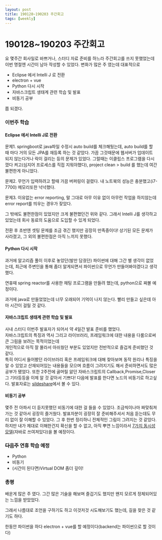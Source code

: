 ```yaml
---
layout: post
title: 190128~190203 주간회고
tags: [weekly]
---
```


# 190128~190203 주간회고
요 몇주간 회사일로 바쁘거나, 스터디 자료 준비를 하느라 주간회고를 쓰지 못했었는데 이번 명절엔 시간이 남아 작성할 수 있었다.
변화가 많은 주 였는데 대표적으로

* Eclipse 에서 Intelli J 로 전환
* electron + vue
* Python 다시 시작
* 자바스크립트 생태계 관련 학습 및 발표
* 비동기 공부

쯤 되겠다.


### 이번주 학습
#### Eclipse 에서 Intelli J로 전환
문제1. springboot로 java파일 수정시 auto build를 체크해뒀는데, auto build를 할 때 마다 거의 모든 JPA를 재등록 하는 것 같았다.
가끔 그것때문에 웹서버가 업데이트 되지 않는다거나 락이 걸리는 등의 문제가 있었다.
그럴때는 이클립스 프로그램을 다시 껐다 켜고(심지어 프로세스를 직접 지워야했다), project clean > build 를 했는데 여간 불편한게 아니었다.

문제2. 무언가 입력하려고 할때 가끔 버퍼링이 걸렸다. 내 노트북의 성능은 충분했고(i7-7700) 메모리또한 넉넉했다. 

문제3. 이유없는 error reporting, 말 그대로 아무 이유 없이 아무런 작업을 하지않는데 error report를 띄우는 경우가 잦았다.

그 밖에도 불편한점이 있었지만 크게 불편했던건 위와 같다. 그래서 Intelli J를 생각하고 있었는데 회사 동료의 도움으로 도입할 수 있게 되었다.

전환 후 초반엔 셋팅 문제를 조금 겪긴 했지만 굉장히 만족중이다! 상기된 모든 문제가 사라졌고, 그 외의 불편한점은 아직 느끼지 못했다.

#### Python 다시 시작
과거에 알고리즘 풀이 이후로 놓았던(발만 담궜던) 파이썬에 대해 그간 별 생각이 없었는데, 최근에 주변인을 통해 좀더 알게되면서 파이썬으로 무언가 만들어봐야겠다고 생각했다.

연휴때 spring reactor를 사용한 채팅 프로그램을 만들려 했는데, python으로 짜볼 예정이다.

과거에 java로 만들었었는데 너무 오래되어 기억이 나지 않는다. 빨리 만들고 싶은데 아마 시간이 걸릴 것 같다.

#### 자바스크립트 생태계 관련 학습 및 발표
사내 스터디 이번주 발표자가 되어서 약 4일간 발표 준비를 했었다.   
자바스크립트의 특징과 역사 그리고 라이브러리, 프레임워크에 대한 내용을 다룸으로써 큰 그림을 보려는 목적이었는데  
개인적으로 아직 잘 몰라서 아쉬웠던 부분도 있었지만 전반적으로 즐겁게 준비했던 것 같다.  
특히 어디서 들어봤던 라이브러리 혹은 프레임워크에 대해 찾아보며 동작 원리나 특징을 알 수 있었고 산재되어있는 내용들을 모으며 흐름이 그려지기도 해서 준비하면서도 많은 공부가 됐었다.
또한 2주전에 골머릴 앓던 자바스크립트의 Callback,Promise,Closer 그 기타등등을 이제 알 것 같아서 기쁘다!
다음에 발표를 한다면 노드의 비동기로 하고싶다. 
발표자료는 [sildeshare](http://www.slideshare.net/herrenstudy/javascript-130085326)에서 볼 수 있다.

#### 비동기 공부
몇주 전 아파서 더 듣지못했던 비동기에 대한 걸 들을 수 있었다. 조금씩이나마 짜맞춰져가는 것 같아서 굉장히 즐거웠다.
발표자분이 굉장히 잘 준비해주셔서 처음 듣는데도 무리 없이 잘 이해할 수 있었다. 그 후 한번 정리하니 전체적인 그림이 그려지는 것 같았다.
하지만 내가 제대로 이해한건지 확신을 할 수 없고, 아직 뿌연 느낌이라서 [7가지 동시성 모델](http://www.hanbit.co.kr/store/books/look.php?p_code=B3745244799)(자바로 쓰여져있다)을 볼 예정이다.

### ~~다음주~~ 연휴 학습 예정
* Python
* 비동기
* (시간이 된다면)Virtual DOM 좀더 깊이!

### 총평
배운게 많은 주 였다. 그간 많은 기술을 해보며 즐겁기도 했지만 왠지 모르게 정체되어있는 느낌을 받았었다.  

그래서 나름대로 조언을 구하기도 하고 이것저것 시도해보기도 했는데, 길을 찾은 것 같기도 하다.

한동안 파이썬을 하다 electron + vue를 할 예정이다(backend는 파이썬으로 할 것이다)